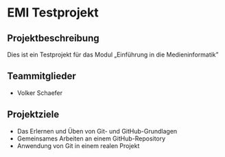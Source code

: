 # EMI Testprojekt

## Projektbeschreibung
Dies ist ein Testprojekt für das Modul „Einführung in die Medieninformatik”

## Teammitglieder
- Volker Schaefer

## Projektziele
- Das Erlernen und Üben von Git- und GitHub-Grundlagen
- Gemeinsames Arbeiten an einem GitHub-Repository
- Anwendung von Git in einem realen Projekt